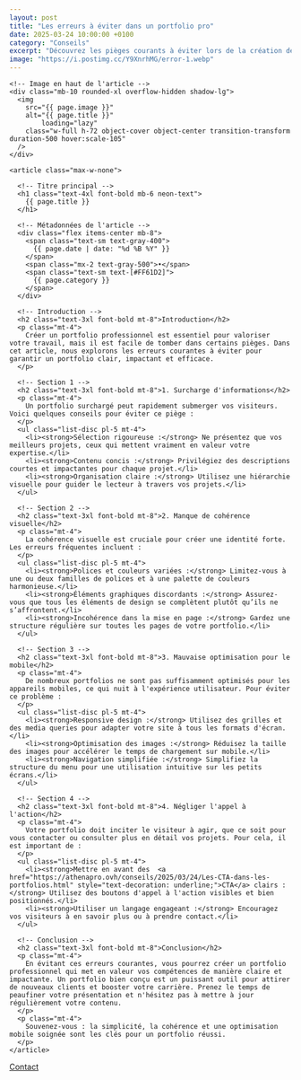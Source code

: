 ```yaml
---
layout: post
title: "Les erreurs à éviter dans un portfolio pro"
date: 2025-03-24 10:00:00 +0100
category: "Conseils"
excerpt: "Découvrez les pièges courants à éviter lors de la création de votre portfolio pour maximiser son impact et séduire vos clients."
image: "https://i.postimg.cc/Y9XnrhMG/error-1.webp"
---
```


<main class="pt-24 pb-16 bg-[#0A0118] text-white">
  <div class="container mx-auto px-4 max-w-4xl">

    <!-- Image en haut de l'article -->
    <div class="mb-10 rounded-xl overflow-hidden shadow-lg">
      <img 
        src="{{ page.image }}" 
        alt="{{ page.title }}" 
            loading="lazy"
        class="w-full h-72 object-cover object-center transition-transform duration-500 hover:scale-105"
      />
    </div>

    <article class="max-w-none">

      <!-- Titre principal -->
      <h1 class="text-4xl font-bold mb-6 neon-text">
        {{ page.title }}
      </h1>

      <!-- Métadonnées de l'article -->
      <div class="flex items-center mb-8">
        <span class="text-sm text-gray-400">
          {{ page.date | date: "%d %B %Y" }}
        </span>
        <span class="mx-2 text-gray-500">•</span>
        <span class="text-sm text-[#FF61D2]">
          {{ page.category }}
        </span>
      </div>
      
      <!-- Introduction -->
      <h2 class="text-3xl font-bold mt-8">Introduction</h2>
      <p class="mt-4">
        Créer un portfolio professionnel est essentiel pour valoriser votre travail, mais il est facile de tomber dans certains pièges. Dans cet article, nous explorons les erreurs courantes à éviter pour garantir un portfolio clair, impactant et efficace.
      </p>
      
      <!-- Section 1 -->
      <h2 class="text-3xl font-bold mt-8">1. Surcharge d'informations</h2>
      <p class="mt-4">
        Un portfolio surchargé peut rapidement submerger vos visiteurs. Voici quelques conseils pour éviter ce piège :
      </p>
      <ul class="list-disc pl-5 mt-4">
        <li><strong>Sélection rigoureuse :</strong> Ne présentez que vos meilleurs projets, ceux qui mettent vraiment en valeur votre expertise.</li>
        <li><strong>Contenu concis :</strong> Privilégiez des descriptions courtes et impactantes pour chaque projet.</li>
        <li><strong>Organisation claire :</strong> Utilisez une hiérarchie visuelle pour guider le lecteur à travers vos projets.</li>
      </ul>
      
      <!-- Section 2 -->
      <h2 class="text-3xl font-bold mt-8">2. Manque de cohérence visuelle</h2>
      <p class="mt-4">
        La cohérence visuelle est cruciale pour créer une identité forte. Les erreurs fréquentes incluent :
      </p>
      <ul class="list-disc pl-5 mt-4">
        <li><strong>Polices et couleurs variées :</strong> Limitez-vous à une ou deux familles de polices et à une palette de couleurs harmonieuse.</li>
        <li><strong>Éléments graphiques discordants :</strong> Assurez-vous que tous les éléments de design se complètent plutôt qu’ils ne s’affrontent.</li>
        <li><strong>Incohérence dans la mise en page :</strong> Gardez une structure régulière sur toutes les pages de votre portfolio.</li>
      </ul>
      
      <!-- Section 3 -->
      <h2 class="text-3xl font-bold mt-8">3. Mauvaise optimisation pour le mobile</h2>
      <p class="mt-4">
        De nombreux portfolios ne sont pas suffisamment optimisés pour les appareils mobiles, ce qui nuit à l'expérience utilisateur. Pour éviter ce problème :
      </p>
      <ul class="list-disc pl-5 mt-4">
        <li><strong>Responsive design :</strong> Utilisez des grilles et des media queries pour adapter votre site à tous les formats d'écran.</li>
        <li><strong>Optimisation des images :</strong> Réduisez la taille des images pour accélérer le temps de chargement sur mobile.</li>
        <li><strong>Navigation simplifiée :</strong> Simplifiez la structure du menu pour une utilisation intuitive sur les petits écrans.</li>
      </ul>
      
      <!-- Section 4 -->
      <h2 class="text-3xl font-bold mt-8">4. Négliger l'appel à l'action</h2>
      <p class="mt-4">
        Votre portfolio doit inciter le visiteur à agir, que ce soit pour vous contacter ou consulter plus en détail vos projets. Pour cela, il est important de :
      </p>
      <ul class="list-disc pl-5 mt-4">
        <li><strong>Mettre en avant des  <a href="https://athenapro.ovh/conseils/2025/03/24/Les-CTA-dans-les-portfolios.html" style="text-decoration: underline;">CTA</a> clairs :</strong> Utilisez des boutons d'appel à l'action visibles et bien positionnés.</li>
        <li><strong>Utiliser un langage engageant :</strong> Encouragez vos visiteurs à en savoir plus ou à prendre contact.</li>
      </ul>
      
      <!-- Conclusion -->
      <h2 class="text-3xl font-bold mt-8">Conclusion</h2>
      <p class="mt-4">
        En évitant ces erreurs courantes, vous pourrez créer un portfolio professionnel qui met en valeur vos compétences de manière claire et impactante. Un portfolio bien conçu est un puissant outil pour attirer de nouveaux clients et booster votre carrière. Prenez le temps de peaufiner votre présentation et n'hésitez pas à mettre à jour régulièrement votre contenu.
      </p>
      <p class="mt-4">
        Souvenez-vous : la simplicité, la cohérence et une optimisation mobile soignée sont les clés pour un portfolio réussi.
      </p>
    </article>
  </div>
</main>
<!-- Bouton CTA sticky -->
<a href="https://athenapro.ovh/Contact.html" class="fixed bottom-4 right-4 bg-[#FF61D2] text-white font-bold py-3 px-5 rounded-full shadow-lg transition-all hover:scale-105 hover:shadow-2xl">
  Contact
</a>
